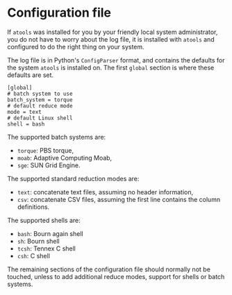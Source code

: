 # Configuration file

If `atools` was installed for you by your friendly local system
administrator, you do not have to worry about the log file, it is installed
with `atools` and configured to do the right thing on your system.

The log file is in Python's `ConfigParser` format, and contains the
defaults for the system `atools` is installed on.  The first `global`
section is where these defaults are set.
```
[global]
# batch system to use
batch_system = torque
# default reduce mode
mode = text
# default Linux shell
shell = bash
````

The supported batch systems are:

* `torque`: PBS torque,
* `moab`: Adaptive Computing Moab,
* `sge`: SUN Grid Engine.

The supported standard reduction modes are:

* `text`: concatenate text files, assuming no header information,
* `csv`: concatenate CSV files, assuming the first line contains the
    column definitions.

The supported shells are:

* `bash`: Bourn again shell
* `sh`: Bourn shell
* `tcsh`: Tennex C shell
* `csh`: C shell

The remaining sections of the configuration file should normally not be
touched, unless to add additional reduce modes, support for shells or
batch systems.
